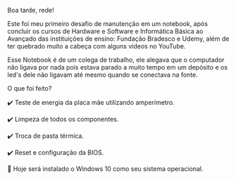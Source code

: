 Boa tarde, rede!

Este foi meu primeiro desafio de manutenção em um notebook, após concluir os cursos de Hardware e Software e Informática Básica ao Avançado das instituições de ensino: Fundação Bradesco e Udemy, além de ter quebrado muito a cabeça com alguns vídeos no YouTube.

Esse Notebook é de um colega de trabalho, ele alegava que o computador não ligava por nada pois estava parado a muito tempo em um depósito e os led's dele não ligavam até mesmo quando se conectava na fonte.

O que foi feito?

✔️ Teste de energia da placa mãe utilizando amperímetro.

✔️ Limpeza de todos os componentes.

✔️ Troca de pasta térmica.

✔️ Reset e configuração da BIOS.

🔄 Hoje será instalado o Windows 10 como seu sistema operacional.
